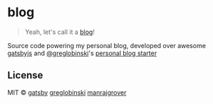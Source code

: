 # blog

> Yeah, let's call it a [blog](https://manrajsingh.in/blog/)!

Source code powering my personal blog, developed over awesome [gatsbyjs](https://www.gatsbyjs.org/) and [@greglobinski](https://github.com/greglobinski)'s [personal blog starter](https://github.com/greglobinski/gatsby-starter-personal-blog) 

## License

MIT © [gatsby](https://www.gatsbyjs.org) [greglobinski](https://github.com/greglobinski) [manrajgrover](https://github.com/manrajgrover)
